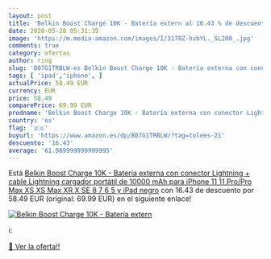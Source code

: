 ```yaml
---
layout: post
title: 'Belkin Boost Charge 10K - Batería extern al 16.43 % de descuento'
date: 2020-05-28 05:31:35
image: 'https://m.media-amazon.com/images/I/3178Z-hvbYL._SL200_.jpg'
comments: true
category: ofertas
author: ring
slug: 'B07G1TRBLW-es Belkin Boost Charge 10K - Batería externa con conector...'
tags: [ 'ipad','iphone', ]
actualPrice: 58.49 EUR
currency: EUR
price: 58.49
comparePrice: 69.99 EUR
prodname: 'Belkin Boost Charge 10K - Batería externa con conector Lightning + cable Lightning  cargador portátil de 10000 mAh para iPhone 11  11 Pro/Pro Max  XS  XS Max  XR  X  SE  8  7  6  5 y iPad   negro'
country: 'es'
flag: '🇪🇸'
buyurl: 'https://www.amazon.es/dp/B07G1TRBLW/?tag=tolees-21'
descuento: '16.43'
average: '61.989999999999995'
---
```


Está [Belkin Boost Charge 10K - Batería externa con conector Lightning + cable Lightning  cargador portátil de 10000 mAh para iPhone 11  11 Pro/Pro Max  XS  XS Max  XR  X  SE  8  7  6  5 y iPad   negro](https://www.amazon.es/dp/B07G1TRBLW/?tag=tolees-21) con 16.43 de descuento por 58.49 EUR (original: 69.99 EUR) en el siguiente enlace!

[![Belkin Boost Charge 10K - Batería extern](https://m.media-amazon.com/images/I/3178Z-hvbYL._SL200_.jpg)](https://www.amazon.es/dp/B07G1TRBLW/?tag=tolees-21)

ℹ️:


[🛒 Ver la oferta!!](https://www.amazon.es/dp/B07G1TRBLW/?tag=tolees-21)
